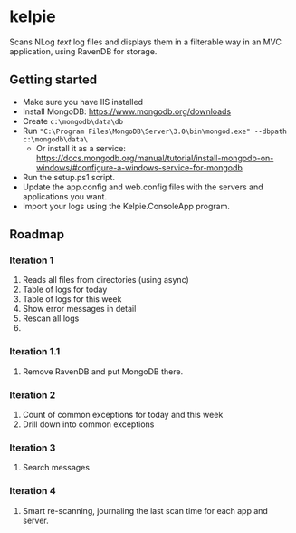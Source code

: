 # kelpie
Scans NLog *text* log files and displays them in a filterable way in an MVC application, using RavenDB for storage.

## Getting started

- Make sure you have IIS installed
- Install MongoDB: https://www.mongodb.org/downloads
- Create `c:\mongodb\data\db`
- Run `"C:\Program Files\MongoDB\Server\3.0\bin\mongod.exe" --dbpath c:\mongodb\data\`
  - Or install it as a service: https://docs.mongodb.org/manual/tutorial/install-mongodb-on-windows/#configure-a-windows-service-for-mongodb
- Run the setup.ps1 script.
- Update the app.config and web.config files with the servers and applications you want.
- Import your logs using the Kelpie.ConsoleApp program.

## Roadmap

### Iteration 1
1. Reads all files from directories (using async)
2. Table of logs for today
3. Table of logs for this week
4. Show error messages in detail
5. Rescan all logs
6. 

### Iteration 1.1
1. Remove RavenDB and put MongoDB there.

### Iteration 2
1. Count of common exceptions for today and this week
2. Drill down into common exceptions

### Iteration 3
1. Search messages

### Iteration 4
1. Smart re-scanning, journaling the last scan time for each app and server.
